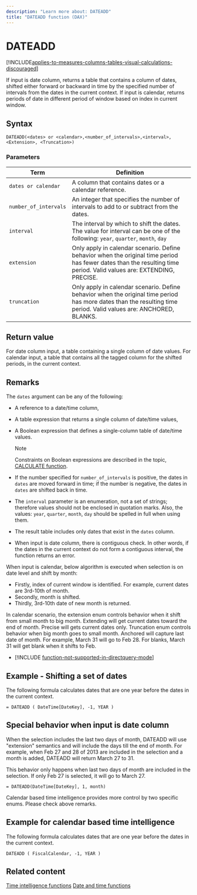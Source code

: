 ```yaml
---
description: "Learn more about: DATEADD"
title: "DATEADD function (DAX)"
---
```

# DATEADD

[!INCLUDE[applies-to-measures-columns-tables-visual-calculations-discouraged](includes/applies-to-measures-columns-tables-visual-calculations-discouraged.md)]

If input is date column, returns a table that contains a column of dates, shifted either forward or backward in time by the specified number of intervals from the dates in the current context.
If input is calendar, returns periods of date in different period of window based on index in current window.

## Syntax

```
DATEADD(<dates> or <calendar>,<number_of_intervals>,<interval>, <Extension>, <Truncation>)
```

### Parameters

|Term|Definition|
|--------|--------------|
|`dates or calendar`|A column that contains dates or a calendar reference.|
|`number_of_intervals`|An integer that specifies the number of intervals to add to or subtract from the dates.|
|`interval`|The interval by which to shift the dates. The value for interval can be one of the following: `year`, `quarter`, `month`, `day`|
|`extension`|Only apply in calendar scenario. Define behavior when the original time period has fewer dates than the resulting time period. Valid values are: EXTENDING, PRECISE.|
|`truncation`|Only apply in calendar scenario. Define behavior when the original time period has more dates than the resulting time period. Valid values are: ANCHORED, BLANKS.|

## Return value

For date column input, a table containing a single column of date values.
For calendar input, a table that contains all the tagged column for the shifted periods, in the current context.

## Remarks

The `dates` argument can be any of the following:

- A reference to a date/time column,

- A table expression that returns a single column of date/time values,

- A Boolean expression that defines a single-column table of date/time values.

    > [!NOTE]
    > Constraints on Boolean expressions are described in the topic, [CALCULATE function](calculate-function-dax.md).

- If the number specified for `number_of_intervals` is positive, the dates in `dates` are moved forward in time; if the number is negative, the dates in `dates` are shifted back in time.

- The `interval` parameter is an enumeration, not a set of strings; therefore values should not be enclosed in quotation marks. Also, the values: `year`, `quarter`, `month`, `day` should be spelled in full when using them.

- The result table includes only dates that exist in the `dates` column.

- When input is date column, there is contiguous check. In other words, if the dates in the current context do not form a contiguous interval, the function returns an error.

When input is calendar, below algorithm is executed when selection is on date level and shift by month:
- Firstly, index of current window is identified. For example, current dates are 3rd-10th of month.
- Secondly, month is shifted.
- Thirdly, 3rd-10th date of new month is returned.

In calendar scenario, the extension enum controls behavior when it shift from small month to big month. Extending will get current dates toward the end of month. Precise will gets current dates only. Truncation enum controls behavior when big month goes to small month. Anchored will capture last date of month. For example, March 31 will go to Feb 28. For blanks, March 31 will get blank when it shifts to Feb.

- [!INCLUDE [function-not-supported-in-directquery-mode](includes/function-not-supported-in-directquery-mode.md)]

## Example - Shifting a set of dates

The following formula calculates dates that are one year before the dates in the current context.

```dax
= DATEADD ( DateTime[DateKey], -1, YEAR )
```

## Special behavior when input is date column

When the selection includes the last two days of month, DATEADD will use "extension" semantics and will include the days till the end of month. For example, when Feb 27 and 28 of 2013 are included in the selection and a month is added, DATEADD will return March 27 to 31.

This behavior only happens when last two days of month are included in the selection. If only Feb 27 is selected, it will go to March 27.

```dax
= DATEADD(DateTime[DateKey], 1, month)
```

Calendar based time intelligence provides more control by two specific enums. Please check above remarks.

## Example for calendar based time intelligence
The following formula calculates dates that are one year before the dates in the current context.

```dax
DATEADD ( FiscalCalendar, -1, YEAR )
```

## Related content

[Time intelligence functions](time-intelligence-functions-dax.md)
[Date and time functions](date-and-time-functions-dax.md)

